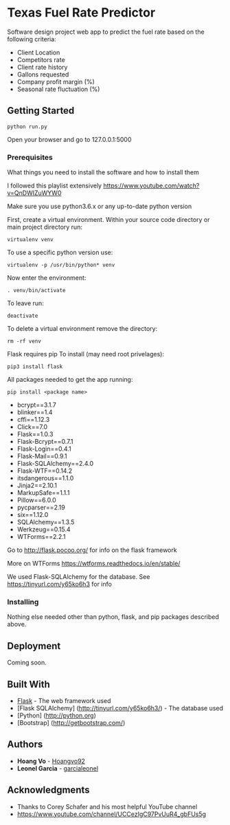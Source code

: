 
# Texas Fuel Rate Predictor

Software design project web app to predict the fuel rate based on the following criteria:
- Client Location
- Competitors rate
- Client rate history
- Gallons requested
- Company profit margin (%)
- Seasonal rate fluctuation (%)


## Getting Started

```
python run.py
```

Open your browser and go to 127.0.0.1:5000

### Prerequisites

What things you need to install the software and how to install them

I followed this playlist extensively 
https://www.youtube.com/watch?v=QnDWIZuWYW0

Make sure you use python3.6.x or any up-to-date python version

First, create a virtual environment.
Within your source code directory or main project directory run:
```
virtualenv venv
```

To use a specific python version use:

```
virtualenv -p /usr/bin/python* venv
```

Now enter the environment:

```
. venv/bin/activate
```

To leave run:

```
deactivate
```

To delete a virtual environment remove the directory:

```
rm -rf venv
```

Flask requires pip To install (may need root privelages):

```
pip3 install flask
```

All packages needed to get the app running:

```
pip install <package name>
```
- bcrypt==3.1.7
- blinker==1.4
- cffi==1.12.3
- Click==7.0
- Flask==1.0.3
- Flask-Bcrypt==0.7.1
- Flask-Login==0.4.1
- Flask-Mail==0.9.1
- Flask-SQLAlchemy==2.4.0
- Flask-WTF==0.14.2
- itsdangerous==1.1.0
- Jinja2==2.10.1
- MarkupSafe==1.1.1
- Pillow==6.0.0
- pycparser==2.19
- six==1.12.0
- SQLAlchemy==1.3.5
- Werkzeug==0.15.4
- WTForms==2.2.1

Go to http://flask.pocoo.org/ for info on the flask framework

More on WTForms
https://wtforms.readthedocs.io/en/stable/

We used Flask-SQLAlchemy for the database. 
See https://tinyurl.com/y65ko6h3 for info

### Installing

Nothing else needed other than python, flask, and pip packages described above.

## Deployment

Coming soon.

## Built With

* [Flask](http://flask.pocoo.org/) - The web framework used
* [Flask SQLAlchemy] (http://tinyurl.com/y65ko6h3/) - The database used
* [Python] (http://python.org)
* [Bootstrap] (http://getbootstrap.com/)

## Authors

* **Hoang Vo** - [Hoangvo92](https://github.com/Hoangvo92)
* **Leonel Garcia** - [garcialeonel](https://github.com/garcialeonel)

## Acknowledgments

* Thanks to Corey Schafer and his most helpful YouTube channel 
* https://www.youtube.com/channel/UCCezIgC97PvUuR4_gbFUs5g
